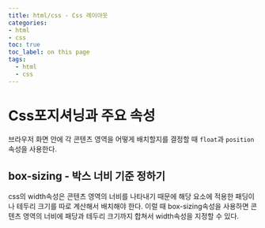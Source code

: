 ```yaml
---
title: html/css - Css 레이아웃
categories:
- html
- css
toc: true
toc_label: on this page
tags:
  - html
  - css
---
```


# Css포지셔닝과 주요 속성

브라우저 화면 안에 각 콘텐츠 영역을 어떻게 배치할지를 결정할 때 `float`과 `position` 속성을 사용한다. 



## box-sizing - 박스 너비 기준 정하기

css의 width속성은 콘텐츠 영역의 너비를 나타내기 때문에 해당 요소에 적용한 패딩이나 테두리 크기를 따로 계산해서 배치해야 한다. 이럴 때 box-sizing속성을 사용하면 콘텐츠 영역의 너비에 패당과 테두리 크기까지 합쳐서 width속성을 지정할 수 있다.

